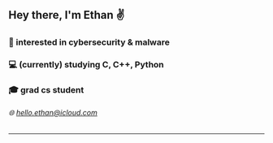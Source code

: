 ## Hey there, I'm Ethan ✌️

### 🦠 interested in cybersecurity & malware 

### 💻 (currently) studying C, C++, Python

### 🎓 grad cs student 

###### 🌐 hello.ethan@icloud.com
---
